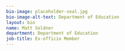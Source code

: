 ```yaml
---
bio-image: placeholder-seal.jpg
bio-image-alt-text: Department of Education
layout: bio
name: Matt Soldner
department: Department of Education
job-title: Ex-officio Member
---
```

